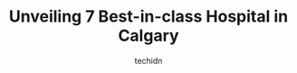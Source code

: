 ---
layout: ampstory
image: https://i0.wp.com/www.auto.or.id/wp-content/uploads/2023/06/alberta-children-hospital-emergency-0-calgary-1686322558.jpeg?resize=640,853
author: techidn
featured: false
description: Calgary, Alberta, Canada is a haven for Hospital enthusiasts, boasting an impressive array of 7 top-notch establishments. Whether youre a seasoned connoisseur or simply curious to explore t
title: Unveiling 7 Best-in-class Hospital in Calgary
cover:
   title: Unveiling 7 Best-in-class Hospital in Calgary
   subtitle: AUTO.OR.ID
   background: https://www.auto.or.id/wp-content/uploads/2023/06/alberta-children-hospital-emergency-0-calgary-1686322558.jpeg

pages: 
 - layout: thirds
   top: <h1>#1 Holy Cross Site</h1>
   bottom: "<p></p>"
   background: https://www.auto.or.id/wp-content/uploads/2023/06/alberta-children-hospital-emergency-1-calgary-1686322560.jpeg
   backgroundblur: true
 - layout: thirds
   top: <h1>#2 Alberta Health Services</h1>
   bottom: "<p>1620 29 St NW, Calgary, AB T2N 4L7, Canada</p>"
   background: https://www.auto.or.id/wp-content/uploads/2023/06/alberta-children-hospital-emergency-2-calgary-1686322560.jpeg
   cta:
      link: https://www.auto.or.id/unveiling-7-best-in-class-hospital-in-calgary/
      text: Unveiling 7 Best-in-class Hospital in Calgary
 - layout: thirds
   top: <h1>#3 Peter Lougheed Centre</h1>
   bottom: "<p>3500 26 Ave NE, Calgary, AB T1Y 6J4, Canada</p>"
   background: https://images.unsplash.com/photo-1636325779858-2e355e25f9af?ixlib=rb-4.0.3&ixid=MnwxMjA3fDB8MHxwaG90by1wYWdlfHx8fGVufDB8fHx8&auto=format&fit=crop&w=640&h=853&q=80
   cta:
      link: https://www.auto.or.id/unveiling-7-best-in-class-hospital-in-calgary/
      text: Unveiling 7 Best-in-class Hospital in Calgary
 - layout: thirds
   top: <h1>#4 Rockyview General Hospital</h1>
   bottom: "<p>7007 14 St SW, Calgary, AB T2V 1P9, Canada</p>"
   background: https://images.unsplash.com/photo-1608839968395-12aed2154570?ixlib=rb-4.0.3&ixid=MnwxMjA3fDB8MHxwaG90by1wYWdlfHx8fGVufDB8fHx8&auto=format&fit=crop&w=640&h=853&q=80
   cta:
      link: https://www.auto.or.id/unveiling-7-best-in-class-hospital-in-calgary/
      text: Unveiling 7 Best-in-class Hospital in Calgary
 - layout: thirds
   top: <h1>#5 Foothills Medical Centre</h1>
   bottom: "<p>1403 29 St NW, Calgary, AB T2N 2T9, Canada</p>"
   background: https://images.unsplash.com/photo-1603224683825-22b15546560d?ixlib=rb-4.0.3&ixid=MnwxMjA3fDB8MHxwaG90by1wYWdlfHx8fGVufDB8fHx8&auto=format&fit=crop&w=640&h=853&q=80
   cta:
      link: https://www.auto.or.id/unveiling-7-best-in-class-hospital-in-calgary/
      text: Unveiling 7 Best-in-class Hospital in Calgary
 - layout: thirds
   top: <h1>#6 Sheldon M. Chumir Health Centre</h1>
   bottom: "<p>1213 4 St SW, Calgary, AB T2R 0X7, Canada</p>"
   background: https://images.unsplash.com/photo-1535448580089-c7f9490c78b1?ixlib=rb-4.0.3&ixid=MnwxMjA3fDB8MHxwaG90by1wYWdlfHx8fGVufDB8fHx8&auto=format&fit=crop&w=640&h=853&q=80
   cta:
      link: https://www.auto.or.id/unveiling-7-best-in-class-hospital-in-calgary/
      text: Unveiling 7 Best-in-class Hospital in Calgary
 - layout: thirds
   top: <h1>#7 Alberta Childrens Hospital</h1>
   bottom: "<p>28 Oki Dr NW, Calgary, AB T3B 6A8, Canada</p>"
   background: https://images.unsplash.com/photo-1602343858784-d837e63a79c1?ixlib=rb-4.0.3&ixid=MnwxMjA3fDB8MHxwaG90by1wYWdlfHx8fGVufDB8fHx8&auto=format&fit=crop&w=640&h=853&q=80
   cta:
      link: https://www.auto.or.id/unveiling-7-best-in-class-hospital-in-calgary/
      text: Unveiling 7 Best-in-class Hospital in Calgary
 - layout: thirds
   middle: Continue reading...
   background: https://images.unsplash.com/photo-1627404760301-8efc143749c8?ixlib=rb-4.0.3&ixid=MnwxMjA3fDB8MHxwaG90by1wYWdlfHx8fGVufDB8fHx8&auto=format&fit=crop&w=640&h=853&q=80
   cta:
      link: https://www.auto.or.id/unveiling-7-best-in-class-hospital-in-calgary/
      text: Unveiling 7 Best-in-class Hospital in Calgary

---